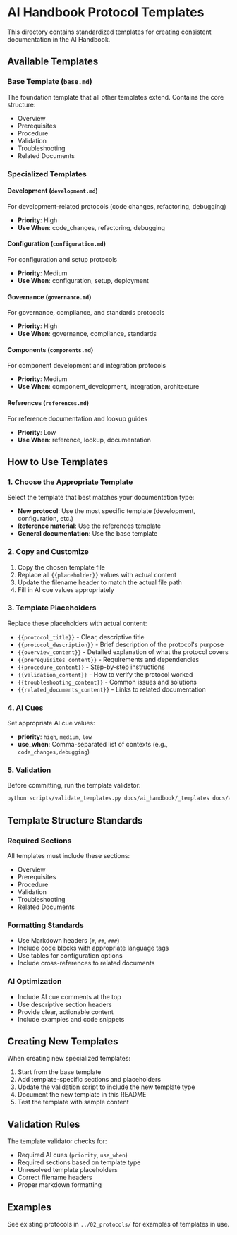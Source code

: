 # AI Handbook Protocol Templates

This directory contains standardized templates for creating consistent documentation in the AI Handbook.

## Available Templates

### Base Template (`base.md`)
The foundation template that all other templates extend. Contains the core structure:
- Overview
- Prerequisites
- Procedure
- Validation
- Troubleshooting
- Related Documents

### Specialized Templates

#### Development (`development.md`)
For development-related protocols (code changes, refactoring, debugging)
- **Priority**: High
- **Use When**: code_changes, refactoring, debugging

#### Configuration (`configuration.md`)
For configuration and setup protocols
- **Priority**: Medium
- **Use When**: configuration, setup, deployment

#### Governance (`governance.md`)
For governance, compliance, and standards protocols
- **Priority**: High
- **Use When**: governance, compliance, standards

#### Components (`components.md`)
For component development and integration protocols
- **Priority**: Medium
- **Use When**: component_development, integration, architecture

#### References (`references.md`)
For reference documentation and lookup guides
- **Priority**: Low
- **Use When**: reference, lookup, documentation

## How to Use Templates

### 1. Choose the Appropriate Template
Select the template that best matches your documentation type:

- **New protocol**: Use the most specific template (development, configuration, etc.)
- **Reference material**: Use the references template
- **General documentation**: Use the base template

### 2. Copy and Customize
1. Copy the chosen template file
2. Replace all `{{placeholder}}` values with actual content
3. Update the filename header to match the actual file path
4. Fill in AI cue values appropriately

### 3. Template Placeholders
Replace these placeholders with actual content:
- `{{protocol_title}}` - Clear, descriptive title
- `{{protocol_description}}` - Brief description of the protocol's purpose
- `{{overview_content}}` - Detailed explanation of what the protocol covers
- `{{prerequisites_content}}` - Requirements and dependencies
- `{{procedure_content}}` - Step-by-step instructions
- `{{validation_content}}` - How to verify the protocol worked
- `{{troubleshooting_content}}` - Common issues and solutions
- `{{related_documents_content}}` - Links to related documentation

### 4. AI Cues
Set appropriate AI cue values:
- **priority**: `high`, `medium`, `low`
- **use_when**: Comma-separated list of contexts (e.g., `code_changes,debugging`)

### 5. Validation
Before committing, run the template validator:

```bash
python scripts/validate_templates.py docs/ai_handbook/_templates docs/ai_handbook
```

## Template Structure Standards

### Required Sections
All templates must include these sections:
- Overview
- Prerequisites
- Procedure
- Validation
- Troubleshooting
- Related Documents

### Formatting Standards
- Use Markdown headers (`#`, `##`, `###`)
- Include code blocks with appropriate language tags
- Use tables for configuration options
- Include cross-references to related documents

### AI Optimization
- Include AI cue comments at the top
- Use descriptive section headers
- Provide clear, actionable content
- Include examples and code snippets

## Creating New Templates

When creating new specialized templates:

1. Start from the base template
2. Add template-specific sections and placeholders
3. Update the validation script to include the new template type
4. Document the new template in this README
5. Test the template with sample content

## Validation Rules

The template validator checks for:
- Required AI cues (`priority`, `use_when`)
- Required sections based on template type
- Unresolved template placeholders
- Correct filename headers
- Proper markdown formatting

## Examples

See existing protocols in `../02_protocols/` for examples of templates in use.
